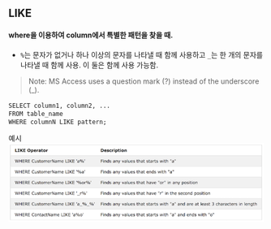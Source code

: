 ## LIKE

#### where을 이용하여 column에서 특별한 패턴을 찾을 때.

- `%`는 문자가 없거나 하나 이상의 문자를 나타낼 때 함께 사용하고 `_`는 한 개의 문자를 나타낼 때 함께 사용. 이 둘은 함께 사용 가능함.

> Note: MS Access uses a question mark (?) instead of the underscore (_).

```
SELECT column1, column2, ...
FROM table_name
WHERE columnN LIKE pattern;
```

예시<br/>
![wildcard_like](./img/wildcard_like.png)


